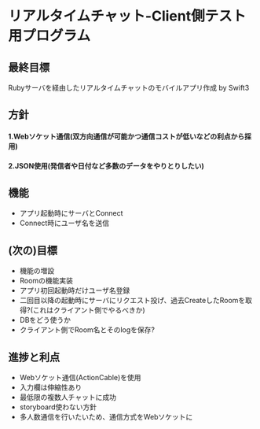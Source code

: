 # リアルタイムチャット-Client側テスト用プログラム
## 最終目標
Rubyサーバを経由したリアルタイムチャットのモバイルアプリ作成 by Swift3

## 方針
#### 1.Webソケット通信(双方向通信が可能かつ通信コストが低いなどの利点から採用)
#### 2.JSON使用(発信者や日付など多数のデータをやりとりしたい)

## 機能
* アプリ起動時にサーバとConnect
* Connect時にユーザ名を送信

## (次の)目標
* 機能の増設
* Roomの機能実装
* アプリ初回起動時だけユーザ名登録
* 二回目以降の起動時にサーバにリクエスト投げ、過去CreateしたRoomを取得?(これはクライアント側でやるべきか)
* DBをどう使うか
* クライアント側でRoom名とそのlogを保存?

## 進捗と利点
* Webソケット通信(ActionCable)を使用
* 入力欄は伸縮性あり
* 最低限の複数人チャットに成功
* storyboard使わない方針
* 多人数通信を行いたいため、通信方式をWebソケットに
